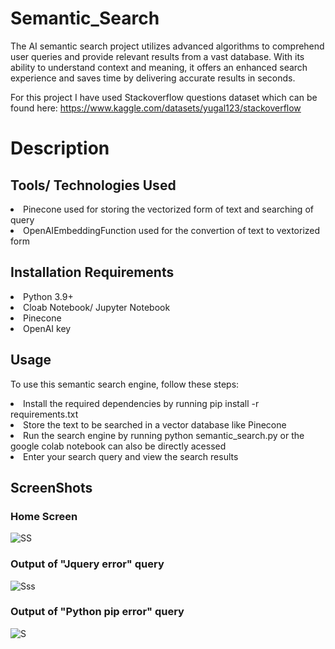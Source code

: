 # Semantic_Search
The AI semantic search project utilizes advanced algorithms to comprehend user queries and provide relevant results from a vast database. With its ability to understand context and meaning, it offers an enhanced search experience and saves time by delivering accurate results in seconds. 

For this project I have used Stackoverflow questions dataset which can be found here: https://www.kaggle.com/datasets/yugal123/stackoverflow

# Description

## Tools/ Technologies Used
<li> Pinecone used for storing the vectorized form of text and searching of query
<li> OpenAIEmbeddingFunction used for the convertion of text to vextorized form

## Installation Requirements
<li> Python 3.9+
<li> Cloab Notebook/ Jupyter Notebook
<li> Pinecone
<li> OpenAI key
 
## Usage
To use this semantic search engine, follow these steps:

<li> Install the required dependencies by running pip install -r requirements.txt
<li> Store the text to be searched in a vector database like Pinecone
<li> Run the search engine by running python semantic_search.py or the google colab notebook can also be directly acessed
<li> Enter your search query and view the search results

## ScreenShots
### Home Screen
![SS](https://github.com/Yugal308/AI_Semantic_Search/assets/63037914/6959013c-3fab-4a50-b290-1f8e2502c934)
 
### Output of "Jquery error" query
![Sss](https://github.com/Yugal308/AI_Semantic_Search/assets/63037914/53223eeb-ea03-4499-81c0-d7e956bfb76f)
 
### Output of "Python pip error" query
![S](https://github.com/Yugal308/AI_Semantic_Search/assets/63037914/5cdcd47f-92f5-43de-9c06-3baf834340d1)
